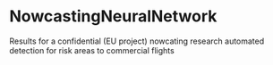 # NowcastingNeuralNetwork
Results for a confidential (EU project) nowcating research automated detection for risk areas to commercial flights
